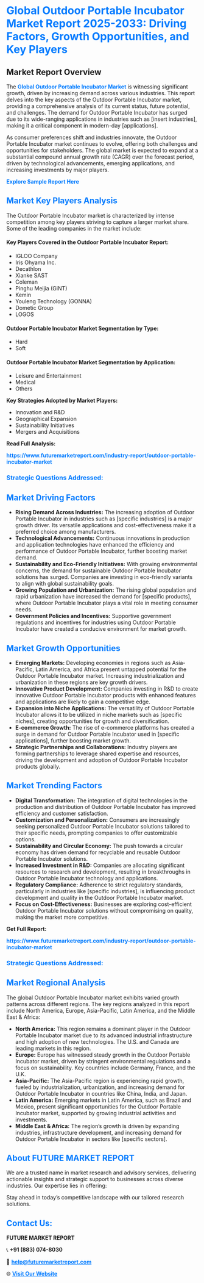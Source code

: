 <h1 style="color: #007BFF;">Global Outdoor Portable Incubator Market Report 2025-2033: Driving Factors, Growth Opportunities, and Key Players</h1>

<section id="overview">
<h2>Market Report Overview</h2>
<p>The <a href="https://www.futuremarketreport.com/industry-report/outdoor-portable-incubator-market" style="color: #007BFF; text-decoration: none;"><strong>Global Outdoor Portable Incubator Market</strong></a> is witnessing significant growth, driven by increasing demand across various industries. This report delves into the key aspects of the Outdoor Portable Incubator market, providing a comprehensive analysis of its current status, future potential, and challenges. The demand for Outdoor Portable Incubator has surged due to its wide-ranging applications in industries such as [insert industries], making it a critical component in modern-day [applications].</p>
<p>As consumer preferences shift and industries innovate, the Outdoor Portable Incubator market continues to evolve, offering both challenges and opportunities for stakeholders. The global market is expected to expand at a substantial compound annual growth rate (CAGR) over the forecast period, driven by technological advancements, emerging applications, and increasing investments by major players.</p>
</section>

<section id="overview">
<p><a href="https://www.futuremarketreport.com/request-sample/reportId=41611" style="color: #007BFF; text-decoration: none;"><strong>Explore Sample Report Here</strong></a></p>
</section>

<section id="key-players">
<h2 style="color: #007BFF;">Market Key Players Analysis</h2>
<p>The Outdoor Portable Incubator market is characterized by intense competition among key players striving to capture a larger market share. Some of the leading companies in the market include:</p>
<h4>Key Players Covered in the Outdoor Portable Incubator Report:</h4>
<ul><li>IGLOO Company</li><li>Iris Ohyama Inc.</li><li>Decathlon</li><li>Xianke SAST</li><li>Coleman</li><li>Pinghu Meijia (GiNT)</li><li>Kemin</li><li>Youleng Technology (GONNA)</li><li>Dometic Group</li><li>LOGOS</li></ul>
<h4>Outdoor Portable Incubator Market Segmentation by Type:</h4>
<ul><li>Hard</li><li>Soft</li></ul>

<h4>Outdoor Portable Incubator Market Segmentation by Application:</h4>
<ul><li>Leisure and Entertainment</li><li>Medical</li><li>Others</li></ul>
<p><strong>Key Strategies Adopted by Market Players:</strong></p>
<ul>
<li>Innovation and R&D</li>
<li>Geographical Expansion</li>
<li>Sustainability Initiatives</li>
<li>Mergers and Acquisitions</li>
</ul>
</section>

<section>
<p><strong>Read Full Analysis: </strong></p><a href="https://www.futuremarketreport.com/industry-report/outdoor-portable-incubator-market" style="color: #007BFF; text-decoration: none;"><strong>https://www.futuremarketreport.com/industry-report/outdoor-portable-incubator-market</strong></a>
<h3 style="color: #007BFF;">Strategic Questions Addressed:</h3>
</section>

<section id="driving-factors">
<h2 style="color: #007BFF;">Market Driving Factors</h2>
<ul>
<li><strong>Rising Demand Across Industries:</strong> The increasing adoption of Outdoor Portable Incubator in industries such as [specific industries] is a major growth driver. Its versatile applications and cost-effectiveness make it a preferred choice among manufacturers.</li>
<li><strong>Technological Advancements:</strong> Continuous innovations in production and application technologies have enhanced the efficiency and performance of Outdoor Portable Incubator, further boosting market demand.</li>
<li><strong>Sustainability and Eco-Friendly Initiatives:</strong> With growing environmental concerns, the demand for sustainable Outdoor Portable Incubator solutions has surged. Companies are investing in eco-friendly variants to align with global sustainability goals.</li>
<li><strong>Growing Population and Urbanization:</strong> The rising global population and rapid urbanization have increased the demand for [specific products], where Outdoor Portable Incubator plays a vital role in meeting consumer needs.</li>
<li><strong>Government Policies and Incentives:</strong> Supportive government regulations and incentives for industries using Outdoor Portable Incubator have created a conducive environment for market growth.</li>
</ul>
</section>

<section id="growth-opportunities">
<h2 style="color: #007BFF;">Market Growth Opportunities</h2>
<ul>
<li><strong>Emerging Markets:</strong> Developing economies in regions such as Asia-Pacific, Latin America, and Africa present untapped potential for the Outdoor Portable Incubator market. Increasing industrialization and urbanization in these regions are key growth drivers.</li>
<li><strong>Innovative Product Development:</strong> Companies investing in R&D to create innovative Outdoor Portable Incubator products with enhanced features and applications are likely to gain a competitive edge.</li>
<li><strong>Expansion into Niche Applications:</strong> The versatility of Outdoor Portable Incubator allows it to be utilized in niche markets such as [specific niches], creating opportunities for growth and diversification.</li>
<li><strong>E-commerce Growth:</strong> The rise of e-commerce platforms has created a surge in demand for Outdoor Portable Incubator used in [specific applications], further boosting market growth.</li>
<li><strong>Strategic Partnerships and Collaborations:</strong> Industry players are forming partnerships to leverage shared expertise and resources, driving the development and adoption of Outdoor Portable Incubator products globally.</li>
</ul>
</section>

<section id="trending-factors">
<h2 style="color: #007BFF;">Market Trending Factors</h2>
<ul>
<li><strong>Digital Transformation:</strong> The integration of digital technologies in the production and distribution of Outdoor Portable Incubator has improved efficiency and customer satisfaction.</li>
<li><strong>Customization and Personalization:</strong> Consumers are increasingly seeking personalized Outdoor Portable Incubator solutions tailored to their specific needs, prompting companies to offer customizable options.</li>
<li><strong>Sustainability and Circular Economy:</strong> The push towards a circular economy has driven demand for recyclable and reusable Outdoor Portable Incubator solutions.</li>
<li><strong>Increased Investment in R&D:</strong> Companies are allocating significant resources to research and development, resulting in breakthroughs in Outdoor Portable Incubator technology and applications.</li>
<li><strong>Regulatory Compliance:</strong> Adherence to strict regulatory standards, particularly in industries like [specific industries], is influencing product development and quality in the Outdoor Portable Incubator market.</li>
<li><strong>Focus on Cost-Effectiveness:</strong> Businesses are exploring cost-efficient Outdoor Portable Incubator solutions without compromising on quality, making the market more competitive.</li>
</ul>
</section>

<section>
<p><strong>Get Full Report: </strong></p><a href="https://www.futuremarketreport.com/industry-report/outdoor-portable-incubator-market" style="color: #007BFF; text-decoration: none;"><strong>https://www.futuremarketreport.com/industry-report/outdoor-portable-incubator-market</strong></a>
<h3 style="color: #007BFF;">Strategic Questions Addressed:</h3>
</section>


<section id="regional-analysis">
<h2 style="color: #007BFF;">Market Regional Analysis</h2>
<p>The global Outdoor Portable Incubator market exhibits varied growth patterns across different regions. The key regions analyzed in this report include North America, Europe, Asia-Pacific, Latin America, and the Middle East & Africa:</p>
<ul>
<li><strong>North America:</strong> This region remains a dominant player in the Outdoor Portable Incubator market due to its advanced industrial infrastructure and high adoption of new technologies. The U.S. and Canada are leading markets in this region.</li>
<li><strong>Europe:</strong> Europe has witnessed steady growth in the Outdoor Portable Incubator market, driven by stringent environmental regulations and a focus on sustainability. Key countries include Germany, France, and the U.K.</li>
<li><strong>Asia-Pacific:</strong> The Asia-Pacific region is experiencing rapid growth, fueled by industrialization, urbanization, and increasing demand for Outdoor Portable Incubator in countries like China, India, and Japan.</li>
<li><strong>Latin America:</strong> Emerging markets in Latin America, such as Brazil and Mexico, present significant opportunities for the Outdoor Portable Incubator market, supported by growing industrial activities and investments.</li>
<li><strong>Middle East & Africa:</strong> The region’s growth is driven by expanding industries, infrastructure development, and increasing demand for Outdoor Portable Incubator in sectors like [specific sectors].</li>
</ul>
</section>

<footer>
<h2 style="color: #007BFF;">About FUTURE MARKET REPORT</h2>
<p>We are a trusted name in market research and advisory services, delivering actionable insights and strategic support to businesses across diverse industries. Our expertise lies in offering:</p>

<p>Stay ahead in today’s competitive landscape with our tailored research solutions.</p>

<h2 style="color: #007BFF;">Contact Us:</h2>
<p><strong>FUTURE MARKET REPORT</strong></p>
<p>📞 <strong>+91 (883) 074-8030</strong></p>
<p>📧 <strong><a href="mailto:help@futuremarketreport.com" style="color: #007BFF;">help@futuremarketreport.com</a></strong></p>
<p>🌐 <strong><a href="https://www.futuremarketreport.com/" style="color: #007BFF;">Visit Our Website</a></strong></p>
</footer>